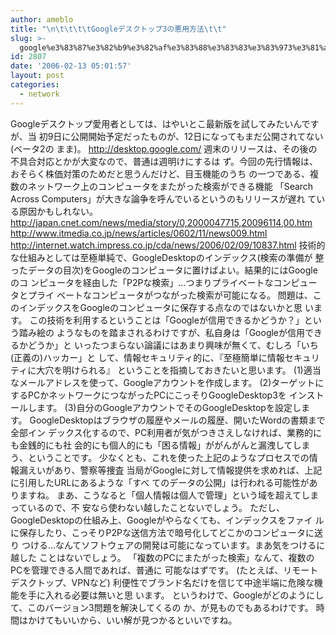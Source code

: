 ```yaml
---
author: ameblo
title: "\n\t\t\t\tGoogleデスクトップ3の悪用方法\t\t"
slug: >-
  google%e3%83%87%e3%82%b9%e3%82%af%e3%83%88%e3%83%83%e3%83%973%e3%81%ae%e6%82%aa%e7%94%a8%e6%96%b9%e6%b3%95
id: 2807
date: '2006-02-13 05:01:57'
layout: post
categories:
  - network
---
```


Googleデスクトップ愛用者としては、はやいとこ最新版を試してみたいんですが、当 初9日に公開開始予定だったものが、12日になってもまだ公開されてない(ベータ2の まま)。 http://desktop.google.com/ 週末のリリースは、その後の不具合対応とかが大変なので、普通は週明けにするは ず。今回の先行情報は、おそらく株価対策のためだと思うんだけど、目玉機能のうち の一つである、複数のネットワーク上のコンピュータをまたがった検索ができる機能 「Search Across Computers」が大きな論争を呼んでいるというのもリリースが遅れ ている原因かもしれない。 http://japan.cnet.com/news/media/story/0,2000047715,20096114,00.htm http://www.itmedia.co.jp/news/articles/0602/11/news009.html http://internet.watch.impress.co.jp/cda/news/2006/02/09/10837.html 技術的な仕組みとしては至極単純で、GoogleDesktopのインデックス(検索の準備が 整ったデータの目次)をGoogleのコンピュータに置けばよい。結果的にはGoogleのコ ンピュータを経由した「P2Pな検索」…つまりプライベートなコンピュータとプライ ベートなコンピュータがつながった検索が可能になる。 問題は、このインデックスをGoogleのコンピュータに保存する点なのではないかと思 います。 この技術を利用するということは「Googleが信用できるかどうか？」という踏み絵の ようなものを踏まされるわけですが、私自身は「Googleが信用できるかどうか」と いったつまらない論議にはあまり興味が無くて、むしろ「いち(正義の)ハッカー」と して、情報セキュリティ的に、『至極簡単に情報セキュリティに大穴を明けられる』 ということを指摘しておきたいと思います。 (1)適当なメールアドレスを使って、Googleアカウントを作成します。 (2)ターゲットにするPCかネットワークにつながったPCにこっそりGoogleDesktop3を インストールします。 (3)自分のGoogleアカウントでそのGoogleDesktopを設定します。 GoogleDesktopはブラウザの履歴やメールの履歴、開いたWordの書類まで全部イン デックス化するので、PC利用者が気がつきさえしなければ、業務的にも金銭的にも社 会的にも個人的にも「困る情報」ががんがんと漏洩してしまう、ということです。 少なくとも、これを使った上記のようなプロセスでの情報漏えいがあり、警察等捜査 当局がGoogleに対して情報提供を求めれば、上記に引用したURLにあるような「すべ てのデータの公開」は行われる可能性がありますね。 まあ、こうなると「個人情報は個人で管理」という域を超えてしまっているので、不 安なら使わない越したことないでしょう。 ただし、GoogleDesktopの仕組み上、Googleがやらなくても、インデックスをファイ ルに保存したり、こっそりP2Pな送信方法で暗号化してどこかのコンピュータに送り つける…なんてソフトウェアの開発は可能になっています。まあ気をつけるに越した ことはないでしょう。 「複数のPCにまたがった検索」なんて、複数のPCを管理できる人間であれば、普通に 可能なはずです。 (たとえば、リモートデスクトップ、VPNなど) 利便性でブランド名だけを信じて中途半端に危険な機能を手に入れる必要は無いと思 います。 というわけで、Googleがどのようにして、このバージョン3問題を解決してくるの か、が見ものでもあるわけです。 時間はかけてもいいから、いい解が見つかるといいですね。